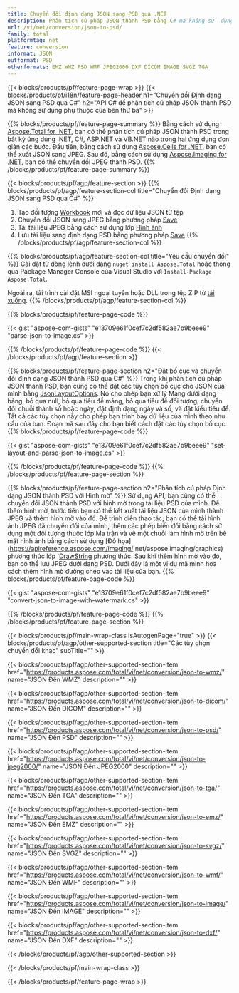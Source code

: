 ```yaml
---
title: Chuyển đổi định dạng JSON sang PSD qua .NET
description: Phân tích cú pháp JSON thành PSD bằng C# mà không sử dụng phụ thuộc của bên thứ ba
url: /vi/net/conversion/json-to-psd/
family: total
platformtag: net
feature: conversion
informat: JSON
outformat: PSD
otherformats: EMZ WMZ PSD WMF JPEG2000 DXF DICOM IMAGE SVGZ TGA
---
```

{{< blocks/products/pf/feature-page-wrap >}}
{{< blocks/products/pf/i18n/feature-page-header h1="Chuyển đổi Định dạng JSON sang PSD qua C#" h2="API C# để phân tích cú pháp JSON thành PSD mà không sử dụng phụ thuộc của bên thứ ba" >}}

{{% blocks/products/pf/feature-page-summary %}}
Bằng cách sử dụng [Aspose.Total for .NET](https://products.aspose.com/total/net/), bạn có thể phân tích cú pháp JSON thành PSD trong bất kỳ ứng dụng .NET, C#, ASP.NET và VB.NET nào trong hai ứng dụng đơn giản các bước. Đầu tiên, bằng cách sử dụng [Aspose.Cells for .NET](https://products.aspose.com/cells/net/), bạn có thể xuất JSON sang JPEG. Sau đó, bằng cách sử dụng [Aspose.Imaging for .NET](https://products.aspose.com/imaging/net/), bạn có thể chuyển đổi JPEG thành PSD.
{{% /blocks/products/pf/feature-page-summary  %}}

{{< blocks/products/pf/agp/feature-section >}}
{{% blocks/products/pf/agp/feature-section-col title="Chuyển đổi Định dạng JSON sang PSD qua C#" %}}
1. Tạo đối tượng [Workbook](https://apireference.aspose.com/cells/net/aspose.cells/workbook) mới và đọc dữ liệu JSON từ tệp
2. Chuyển đổi JSON sang JPEG bằng phương pháp [Save](https://apireference.aspose.com/cells/net/aspose.cells.workbook/save/methods/4)
3. Tải tài liệu JPEG bằng cách sử dụng lớp [Hình ảnh](https://apireference.aspose.com/imaging/net/aspose.imaging/image)
4. Lưu tài liệu sang định dạng PSD bằng phương pháp [Save](https://apireference.aspose.com/imaging/net/aspose.imaging.image/save/methods/4)
{{% /blocks/products/pf/agp/feature-section-col %}}

{{% blocks/products/pf/agp/feature-section-col title="Yêu cầu chuyển đổi" %}}
Cài đặt từ dòng lệnh dưới dạng ```nuget install Aspose.Total``` hoặc thông qua Package Manager Console của Visual Studio với ```Install-Package Aspose.Total```.

Ngoài ra, tải trình cài đặt MSI ngoại tuyến hoặc DLL trong tệp ZIP từ [tải xuống](https://downloads.aspose.com/total/net).
{{% /blocks/products/pf/agp/feature-section-col %}}

{{% blocks/products/pf/feature-page-code %}}

{{< gist "aspose-com-gists" "e13709e61f0cef7c2df582ae7b9beee9" "parse-json-to-image.cs" >}}


{{% /blocks/products/pf/feature-page-code %}}
{{< /blocks/products/pf/agp/feature-section >}}

{{% blocks/products/pf/feature-page-section  h2="Đặt bố cục và chuyển đổi định dạng JSON thành PSD qua C#" %}}
Trong khi phân tích cú pháp JSON thành PSD, bạn cũng có thể đặt các tùy chọn bố cục cho JSON của mình bằng [JsonLayoutOptions](https://apireference.aspose.com/cells/net/aspose.cells.utility/jsonlayoutoptions). Nó cho phép bạn xử lý Mảng dưới dạng bảng, bỏ qua null, bỏ qua tiêu đề mảng, bỏ qua tiêu đề đối tượng, chuyển đổi chuỗi thành số hoặc ngày, đặt định dạng ngày và số, và đặt kiểu tiêu đề. Tất cả các tùy chọn này cho phép bạn trình bày dữ liệu của mình theo nhu cầu của bạn. Đoạn mã sau đây cho bạn biết cách đặt các tùy chọn bố cục.  
{{% blocks/products/pf/feature-page-code %}}

{{< gist "aspose-com-gists" "e13709e61f0cef7c2df582ae7b9beee9" "set-layout-and-parse-json-to-image.cs" >}}

{{% /blocks/products/pf/feature-page-code  %}}
{{% /blocks/products/pf/feature-page-section %}}

{{% blocks/products/pf/feature-page-section  h2="Phân tích cú pháp Định dạng JSON thành PSD với Hình mờ" %}}
Sử dụng API, bạn cũng có thể chuyển đổi JSON thành PSD với hình mờ trong tài liệu PSD của mình. Để thêm hình mờ, trước tiên bạn có thể kết xuất tài liệu JSON của mình thành JPEG và thêm hình mờ vào đó. Để trình diễn thao tác, bạn có thể tải hình ảnh JPEG đã chuyển đổi của mình, thêm các phép biến đổi bằng cách sử dụng một đối tượng thuộc lớp Ma trận và vẽ một chuỗi làm hình mờ trên bề mặt hình ảnh bằng cách sử dụng [Đồ họa](https://apireference.aspose.com/imaging/ net/aspose.imaging/graphics) phương thức lớp '[DrawString](https://apireference.aspose.com/imaging/net/aspose.imaging/graphics/methods/drawstring) phương thức. Sau khi thêm hình mờ vào đó, bạn có thể lưu JPEG dưới dạng PSD. Dưới đây là một ví dụ mã minh họa cách thêm hình mờ đường chéo vào tài liệu của bạn. 
{{% blocks/products/pf/feature-page-code %}}

{{< gist "aspose-com-gists" "e13709e61f0cef7c2df582ae7b9beee9" "convert-json-to-image-with-watermark.cs" >}}

{{% /blocks/products/pf/feature-page-code  %}}
{{% /blocks/products/pf/feature-page-section %}}

{{< blocks/products/pf/main-wrap-class isAutogenPage="true" >}}
{{< blocks/products/pf/agp/other-supported-section title="Các tùy chọn chuyển đổi khác" subTitle="" >}}

{{< blocks/products/pf/agp/other-supported-section-item href="https://products.aspose.com/total/vi/net/conversion/json-to-wmz/" name="JSON Đến WMZ" description="" >}}

{{< blocks/products/pf/agp/other-supported-section-item href="https://products.aspose.com/total/vi/net/conversion/json-to-dicom/" name="JSON Đến DICOM" description="" >}}

{{< blocks/products/pf/agp/other-supported-section-item href="https://products.aspose.com/total/vi/net/conversion/json-to-psd/" name="JSON Đến PSD" description="" >}}

{{< blocks/products/pf/agp/other-supported-section-item href="https://products.aspose.com/total/vi/net/conversion/json-to-jpeg2000/" name="JSON Đến JPEG2000" description="" >}}

{{< blocks/products/pf/agp/other-supported-section-item href="https://products.aspose.com/total/vi/net/conversion/json-to-tga/" name="JSON Đến TGA" description="" >}}

{{< blocks/products/pf/agp/other-supported-section-item href="https://products.aspose.com/total/vi/net/conversion/json-to-emz/" name="JSON Đến EMZ" description="" >}}

{{< blocks/products/pf/agp/other-supported-section-item href="https://products.aspose.com/total/vi/net/conversion/json-to-svgz/" name="JSON Đến SVGZ" description="" >}}

{{< blocks/products/pf/agp/other-supported-section-item href="https://products.aspose.com/total/vi/net/conversion/json-to-wmf/" name="JSON Đến WMF" description="" >}}

{{< blocks/products/pf/agp/other-supported-section-item href="https://products.aspose.com/total/vi/net/conversion/json-to-image/" name="JSON Đến IMAGE" description="" >}}

{{< blocks/products/pf/agp/other-supported-section-item href="https://products.aspose.com/total/vi/net/conversion/json-to-dxf/" name="JSON Đến DXF" description="" >}}



{{< /blocks/products/pf/agp/other-supported-section >}}

{{< /blocks/products/pf/main-wrap-class >}}

{{< /blocks/products/pf/feature-page-wrap >}}